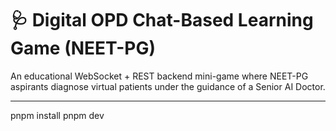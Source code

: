 # 🩺 Digital OPD Chat-Based Learning Game (NEET-PG)

An educational WebSocket + REST backend mini-game where NEET-PG aspirants diagnose virtual patients under the guidance of a Senior AI Doctor.

---

pnpm install
pnpm dev


